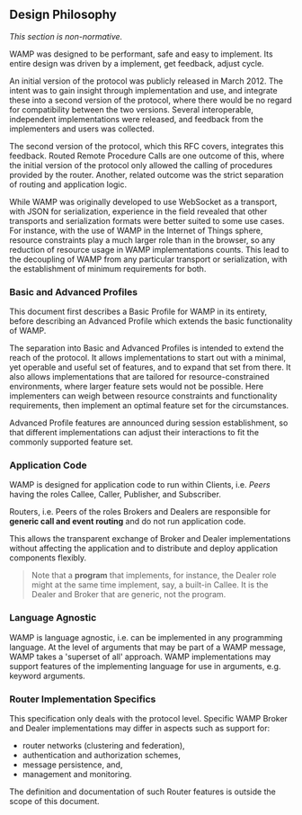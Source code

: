 ## Design Philosophy

_This section is non-normative._

WAMP was designed to be performant, safe and easy to implement. Its entire design was driven by a implement, get feedback, adjust cycle.

An initial version of the protocol was publicly released in March 2012. The intent was to gain insight through implementation and use, and integrate these into a second version of the protocol, where there would be no regard for compatibility between the two versions. Several interoperable, independent implementations were released, and feedback from the implementers and users was collected.

The second version of the protocol, which this RFC covers, integrates this feedback. Routed Remote Procedure Calls are one outcome of this, where the initial version of the protocol only allowed the calling of procedures provided by the router. Another, related outcome was the strict separation of routing and application logic.

While WAMP was originally developed to use WebSocket as a transport, with JSON for serialization, experience in the field revealed that other transports and serialization formats were better suited to some use cases. For instance, with the use of WAMP in the Internet of Things sphere, resource constraints play a much larger role than in the browser, so any reduction of resource usage in WAMP implementations counts. This lead to the decoupling of WAMP from any particular transport or serialization, with the establishment of minimum requirements for both.


### Basic and Advanced Profiles

This document first describes a Basic Profile for WAMP in its entirety, before describing an Advanced Profile which extends the basic functionality of WAMP.

The separation into Basic and Advanced Profiles is intended to extend the reach of the protocol. It allows implementations to start out with a minimal, yet operable and useful set of features, and to expand that set from there. It also allows implementations that are tailored for resource-constrained environments, where larger feature sets would not be possible. Here implementers can weigh between resource constraints and functionality requirements, then implement an optimal feature set for the circumstances.

Advanced Profile features are announced during session establishment, so that different implementations can adjust their interactions to fit the commonly supported feature set.


### Application Code

WAMP is designed for application code to run within Clients, i.e. _Peers_ having the roles Callee, Caller, Publisher, and Subscriber.

Routers, i.e. Peers of the roles Brokers and Dealers are responsible for **generic call and event routing** and do not run application code.

This allows the transparent exchange of Broker and Dealer implementations without affecting the application and to distribute and deploy application components flexibly.

> Note that a **program** that implements, for instance, the Dealer role might at the same time implement, say, a built-in Callee. It is the Dealer and Broker that are generic, not the program.


### Language Agnostic

WAMP is language agnostic, i.e. can be implemented in any programming language. At the level of arguments that may be part of a WAMP message, WAMP takes a 'superset of all' approach. WAMP implementations may support features of the implementing language for use in arguments, e.g. keyword arguments.

### Router Implementation Specifics

This specification only deals with the protocol level. Specific WAMP Broker and Dealer implementations may differ in aspects such as support for:

* router networks (clustering and federation),
* authentication and authorization schemes,
* message persistence, and,
* management and monitoring.

The definition and documentation of such Router features is outside the scope of this document.
